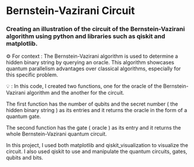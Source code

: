 # Bernstein-Vazirani Circuit
### Creating an illustration of the circuit of the Bernstein-Vazirani algorithm using python and libraries such as qiskit and matplotlib.

⚙️ For context : The Bernstein-Vazirani algorithm is used to determine a hidden binary string by querying an oracle. This algorithm showcases quantum parallelism advantages over classical algorithms, especially for this specific problem.

💡 : In this code, I created two functions, one for the oracle of the Bernstein-Vazirani algorithm and the another for the circuit. 

The first function has the number of qubits and the secret number ( the hidden binary string ) as its entries and it returns the oracle in the form of a quantum gate.

The second function has the gate ( oracle ) as its entry and it returns the whole Bernstein-Vazirani quantum circuit.

In this project, I used both matplotlib and qiskit_visualization to visualize the circuit. I also used qiskit to use and manipulate the quantum circuits, gates, qubits and bits.
